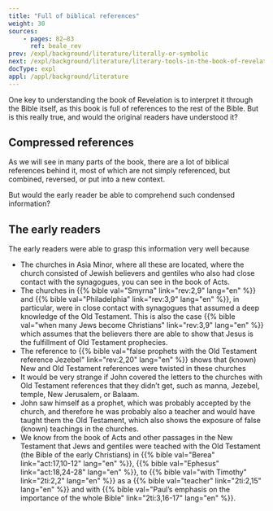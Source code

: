```yaml
---
title: "Full of biblical references"
weight: 30
sources:
    - pages: 82–83
      ref: beale_rev
prev: /expl/background/literature/literally-or-symbolic
next: /expl/background/literature/literary-tools-in-the-book-of-revelation
docType: expl
appl: /appl/background/literature
---
```


One key to understanding the book of Revelation is to interpret it through the Bible itself, as this book is full of references to the rest of the Bible. But is this really true, and would the original readers have understood it?

## Compressed references

<a name="9772"></a>
As we will see in many parts of the book, there are a lot of biblical references behind it, most of which are not simply referenced, but combined, reversed, or put into a new context.

But would the early reader be able to comprehend such condensed information?

## The early readers

<a name="d805"></a>
The early readers were able to grasp this information very well because

- The churches in Asia Minor, where all these are located, where the church consisted of Jewish believers and gentiles who also had close contact with the synagogues, you can see in the book of Acts.
- The churches in {{% bible val="Smyrna" link="rev:2,9" lang="en" %}} and {{% bible val="Philadelphia" link="rev:3,9" lang="en" %}}, in particular, were in close contact with synagogues that assumed a deep knowledge of the Old Testament. This is also the case {{% bible val="when many Jews become Christians" link="rev:3,9" lang="en" %}} which assumes that the believers there are able to show that Jesus is the fulfillment of Old Testament prophecies.
- The reference to {{% bible val="false prophets with the Old Testament reference Jezebel" link="rev:2,20" lang="en" %}} shows that (known) New and Old Testament references were twisted in these churches
- It would be very strange if John covered the letters to the churches with Old Testament references that they didn’t get, such as manna, Jezebel, temple, New Jerusalem, or Balaam.
- John saw himself as a prophet, which was probably accepted by the church, and therefore he was probably also a teacher and would have taught them the Old Testament, which also shows the exposure of false (known) teachings in the churches.
- We know from the book of Acts and other passages in the New Testament that Jews and gentiles were teached with the Old Testament (the Bible of the early Christians) in {{% bible val="Berea" link="act:17,10-12" lang="en" %}}, {{% bible val="Ephesus" link="act:18,24-28" lang="en" %}}, to {{% bible val="with Timothy" link="2ti:2,2" lang="en" %}} as a {{% bible val="teacher" link="2ti:2,15" lang="en" %}} and with {{% bible val="Paul’s emphasis on the importance of the whole Bible" link="2ti:3,16-17" lang="en" %}}.
